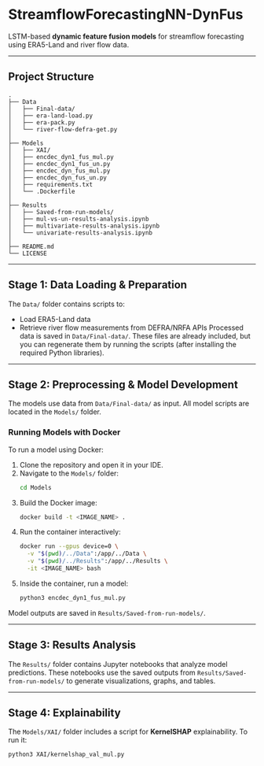 # StreamflowForecastingNN-DynFus

LSTM-based **dynamic feature fusion models** for streamflow forecasting using ERA5-Land and river flow data.

---

## Project Structure
```
.
├── Data
│   ├── Final-data/
│   ├── era-land-load.py
│   ├── era-pack.py
│   └── river-flow-defra-get.py
│
├── Models
│   ├── XAI/
│   ├── encdec_dyn1_fus_mul.py
│   ├── encdec_dyn1_fus_un.py
│   ├── encdec_dyn_fus_mul.py
│   ├── encdec_dyn_fus_un.py
│   ├── requirements.txt
│   └── .Dockerfile
│
├── Results
│   ├── Saved-from-run-models/
│   ├── mul-vs-un-results-analysis.ipynb
│   ├── multivariate-results-analysis.ipynb
│   └── univariate-results-analysis.ipynb
│
├── README.md
└── LICENSE
```

---

## Stage 1: Data Loading & Preparation

The `Data/` folder contains scripts to:

- Load ERA5-Land data
- Retrieve river flow measurements from DEFRA/NRFA APIs
Processed data is saved in `Data/Final-data/`. These files are already included, but you can regenerate them by running the scripts (after installing the required Python libraries).

---

## Stage 2: Preprocessing & Model Development

The models use data from `Data/Final-data/` as input. All model scripts are located in the `Models/` folder.

### Running Models with Docker

To run a model using Docker:

1. Clone the repository and open it in your IDE.
2. Navigate to the `Models/` folder:
   ```bash
   cd Models
   ```
3. Build the Docker image:
   ```bash
   docker build -t <IMAGE_NAME> .
   ```
4. Run the container interactively:
   ```bash
   docker run --gpus device=0 \
     -v "$(pwd)/../Data":/app/../Data \
     -v "$(pwd)/../Results":/app/../Results \
     -it <IMAGE_NAME> bash
   ```
5. Inside the container, run a model:
   ```bash
   python3 encdec_dyn1_fus_mul.py
   ```

Model outputs are saved in `Results/Saved-from-run-models/`.

---

## Stage 3: Results Analysis
The `Results/` folder contains Jupyter notebooks that analyze model predictions. These notebooks use the saved outputs from `Results/Saved-from-run-models/` to generate visualizations, graphs, and tables.

---

## Stage 4: Explainability

The `Models/XAI/` folder includes a script for **KernelSHAP** explainability. To run it:

```bash
python3 XAI/kernelshap_val_mul.py
```


